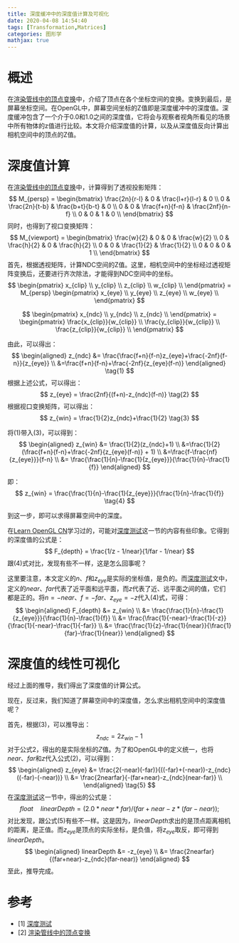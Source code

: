 ```yaml
---
title: 深度缓冲中的深度值计算及可视化
date: 2020-04-08 14:54:40
tags: [Transformation,Matrices]
categories: 图形学
mathjax: true
---
```


# 概述

在[渲染管线中的顶点变换](https://bzyzhang.github.io/bzyzhang.github.io/2020/04/04/2020-4-4-%E6%B8%B2%E6%9F%93%E7%AE%A1%E7%BA%BF%E4%B8%AD%E7%9A%84%E9%A1%B6%E7%82%B9%E5%8F%98%E6%8D%A2/#more)中，介绍了顶点在各个坐标空间的变换。<!--more-->变换到最后，是屏幕坐标空间。在OpenGL中，屏幕空间坐标的Z值即是深度缓冲中的深度值。深度缓冲包含了一个介于0.0和1.0之间的深度值，它将会与观察者视角所看见的场景中所有物体的z值进行比较。本文将介绍深度值的计算，以及从深度值反向计算出相机空间中的顶点的Z值。

# 深度值计算

在[渲染管线中的顶点变换](https://bzyzhang.github.io/bzyzhang.github.io/2020/04/04/2020-4-4-%E6%B8%B2%E6%9F%93%E7%AE%A1%E7%BA%BF%E4%B8%AD%E7%9A%84%E9%A1%B6%E7%82%B9%E5%8F%98%E6%8D%A2/#more)中，计算得到了透视投影矩阵：
$$
M_{persp} =
\begin{bmatrix}
\frac{2n}{r-l} & 0 & \frac{l+r}{l-r} & 0 \\
0 & \frac{2n}{t-b} & \frac{b+t}{b-t} & 0 \\
0 & 0 & \frac{f+n}{f-n} & \frac{2nf}{n-f} \\
0 & 0 & 1 & 0 \\
\end{bmatrix}
$$
同时，也得到了视口变换矩阵：
$$
M_{viewport} =
\begin{bmatrix}
\frac{w}{2} & 0 & 0 & \frac{w}{2} \\
0 & \frac{h}{2} & 0 & \frac{h}{2} \\
0 & 0 & \frac{1}{2} & \frac{1}{2} \\
0 & 0 & 0 & 1 \\
\end{bmatrix}
$$
首先，根据透视矩阵，计算NDC空间的Z值。这里，相机空间中的坐标经过透视矩阵变换后，还要进行齐次除法，才能得到NDC空间中的坐标。
$$
\begin{pmatrix}
x_{clip} \\
y_{clip} \\
z_{clip} \\
w_{clip} \\
\end{pmatrix} =
M_{persp}
\begin{pmatrix}
x_{eye} \\
y_{eye} \\
z_{eye} \\
w_{eye} \\
\end{pmatrix}
$$

$$
\begin{pmatrix}
x_{ndc} \\
y_{ndc} \\
z_{ndc} \\
\end{pmatrix} = 
\begin{pmatrix}
\frac{x_{clip}}{w_{clip}} \\
\frac{y_{clip}}{w_{clip}} \\
\frac{z_{clip}}{w_{clip}} \\
\end{pmatrix}
$$

由此，可以得出：
$$
\begin{aligned}
z_{ndc} &= \frac{\frac{f+n}{f-n}z_{eye}+\frac{-2nf}{f-n}}{z_{eye}} \\
&=\frac{f+n}{f-n}+\frac{-2nf}{z_{eye}(f-n)}
\end{aligned}
\tag{1}
$$
根据上述公式，可以得出：
$$
z_{eye} = \frac{2nf}{(f+n)-z_{ndc}(f-n)} \tag{2}
$$
根据视口变换矩阵，可以得出：
$$
z_{win} = \frac{1}{2}z_{ndc}+\frac{1}{2} \tag{3}
$$

将$\left(1\right)$带入$\left(3\right)$，可以得到：
$$
\begin{aligned}
z_{win} &= \frac{1}{2}(z_{ndc}+1) \\
&=\frac{1}{2}(\frac{f+n}{f-n}+\frac{-2nf}{z_{eye}(f-n)} + 1) \\
&=\frac{f-\frac{nf}{z_{eye}}}{f-n} \\
&= \frac{\frac{1}{n}-\frac{1}{z_{eye}}}{\frac{1}{n}-\frac{1}{f}}
\end{aligned}
$$


即：
$$
z_{win} = \frac{\frac{1}{n}-\frac{1}{z_{eye}}}{\frac{1}{n}-\frac{1}{f}} \tag{4}
$$

到这一步，即可以求得屏幕空间中的深度。

在[Learn OpenGL CN](https://learnopengl-cn.github.io/)学习过的，可能对[深度测试](https://learnopengl-cn.github.io/04%20Advanced%20OpenGL/01%20Depth%20testing/)这一节的内容有些印象。它得到的深度值的公式是：
$$
F_{depth} = \frac{1/z - 1/near}{1/far - 1/near}
$$
跟$\left(4\right)$式对比，发现有些不一样，这是怎么回事呢？

这里要注意，本文定义的$n$、$f$和$z_{eye}$是实际的坐标值，是负的。而[深度测试](https://learnopengl-cn.github.io/04%20Advanced%20OpenGL/01%20Depth%20testing/)文中，定义的$near$、$far$代表了近平面和远平面，而$z$代表了近、远平面之间的值，它们都是正的。将$n=-near$、$f=-far$、$z_{eye}=-z$代入$\left(4\right)$式，可得：
$$
\begin{aligned}
F_{depth} &= z_{win} \\
&= \frac{\frac{1}{n}-\frac{1}{z_{eye}}}{\frac{1}{n}-\frac{1}{f}} \\
&= \frac{\frac{1}{-near}-\frac{1}{-z}}{\frac{1}{-near}-\frac{1}{-far}} \\
&= \frac{\frac{1}{z}-\frac{1}{near}}{\frac{1}{far}-\frac{1}{near}}
\end{aligned}
$$


# 深度值的线性可视化

经过上面的推导，我们得出了深度值的计算公式。

现在，反过来，我们知道了屏幕空间中的深度值，怎么求出相机空间中的深度值呢？

首先，根据$\left(3\right)$，可以推导出：
$$
z_{ndc} = 2z_{win}-1
$$
对于公式2，得出的是实际坐标的$Z$值。为了和OpenGL中的定义统一，也将$near$、$far$和$z$代入公式$\left(2\right)$，可以得到：
$$
\begin{aligned}
z_{eye} &= \frac{2(-near)(-far)}{((-far)+(-near))-z_{ndc}((-far)-(-near))} \\
&= \frac{2nearfar}{-(far+near)-z_{ndc}(near-far)} \\
\end{aligned}
\tag{5}
$$
在[深度测试](https://learnopengl-cn.github.io/04%20Advanced%20OpenGL/01%20Depth%20testing/)这一节中，得出的公式是：
$$
float \quad linearDepth = (2.0 * near * far) / (far + near - z * (far - near));
$$
对比发现，跟公式$\left(5\right)$有些不一样。这是因为，$linearDepth$求出的是顶点距离相机的距离，是正值。而$z_{eye}$是顶点的实际坐标，是负值，将$z_{eye}$取反，即可得到$linearDepth$。
$$
\begin{aligned}
linearDepth &= -z_{eye} \\
&= \frac{2nearfar}{(far+near)-z_{ndc}(far-near)}
\end{aligned}
$$
至此，推导完成。

# 参考

- [1] [深度测试](https://learnopengl-cn.github.io/04%20Advanced%20OpenGL/01%20Depth%20testing/)
- [2] [渲染管线中的顶点变换](https://bzyzhang.github.io/bzyzhang.github.io/2020/04/04/2020-4-4-%E6%B8%B2%E6%9F%93%E7%AE%A1%E7%BA%BF%E4%B8%AD%E7%9A%84%E9%A1%B6%E7%82%B9%E5%8F%98%E6%8D%A2/#more)